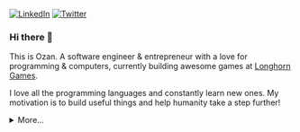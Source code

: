 
[![LinkedIn](https://img.shields.io/static/v1?label=LinkedIn&message=%20&color=0e76a8&logo=LinkedIn&style=flat-square&logoColor=white)](https://www.linkedin.com/in/ozankasikci)
[![Twitter](https://img.shields.io/static/v1?label=Twitter&message=%20&color=1DA1F2&logo=Twitter&style=flat-square&logoColor=white)](https://twitter.com/ozankasikci)

### Hi there 👋
This is Ozan. A software engineer & entrepreneur with a love for programming & computers, currently building awesome games at [Longhorn Games](https://longhorn.games).

 I love all the programming languages and constantly learn new ones. My motivation is to build useful things and help humanity take a step further!

<details>
  <summary>More...</summary>
 
<h3>Programming Languages</h3>

<img alt="Go" src="https://img.shields.io/badge/go-%2300ADD8.svg?&style=for-the-badge&logo=go&logoColor=white"/>&nbsp;
<img alt="Shell Script" src="https://img.shields.io/badge/shell_script-%23121011.svg?&style=for-the-badge&logo=gnu-bash&logoColor=white"/>&nbsp;
<img alt="Rust" src="https://img.shields.io/badge/rust-%23000000.svg?&style=for-the-badge&logo=rust&logoColor=white"/>&nbsp;
<img alt="JavaScript" src="https://img.shields.io/badge/javascript-%23323330.svg?&style=for-the-badge&logo=javascript&logoColor=%23F7DF1E"/>&nbsp;
<img alt="NodeJS" src="https://img.shields.io/badge/node.js-%2343853D.svg?&style=for-the-badge&logo=node.js&logoColor=white"/>&nbsp;
<img alt="SQL" src="https://img.shields.io/badge/sql-%2300f.svg?&style=for-the-badge&logo=sql&logoColor=white"/>
<img alt="C++" src="https://img.shields.io/badge/c++-%2300599C.svg?&style=for-the-badge&logo=c%2B%2B&ogoColor=white"/>&nbsp;
<img alt="C#" src="https://img.shields.io/badge/c%23-%23239120.svg?&style=for-the-badge&logo=c-sharp&logoColor=white"/>&nbsp;
<img alt="Java" src="https://img.shields.io/badge/java-%23ED8B00.svg?&style=for-the-badge&logo=java&logoColor=white"/>&nbsp;
<img alt="PHP" src="https://img.shields.io/badge/php-%23777BB4.svg?&style=for-the-badge&logo=php&logoColor=white"/>&nbsp;
<img alt="Lua" src="https://img.shields.io/badge/lua-%232C2D72.svg?&style=for-the-badge&logo=lua&logoColor=white"/>&nbsp;
<img alt="Coffeescript" src="https://img.shields.io/badge/coffeescript-%232C2D72.svg?&style=for-the-badge&logo=coffeescript&logoColor=white"/>&nbsp;
<img alt="HTML" src="https://img.shields.io/badge/html-%232C2D72.svg?&style=for-the-badge&logo=html&logoColor=white"/>&nbsp;
<img alt="CSS" src="https://img.shields.io/badge/css-%232C2D72.svg?&style=for-the-badge&logo=css&logoColor=white"/>

<h3>CI/CD</h3>
<img alt="TravisCI" src="https://img.shields.io/badge/travisci-%232B2F33.svg?&style=for-the-badge&logo=travis&logoColor=white"/>&nbsp;
<img alt="CircleCI" src="https://img.shields.io/badge/CIRCLECI-%23161616.svg?&style=for-the-badge&logo=circleci&logoColor=white"/>&nbsp;
<img alt="GitHub Actions" src="https://img.shields.io/badge/githubactions-%232671E5.svg?&style=for-the-badge&logo=githubactions&logoColor=white"/>&nbsp;
<img alt="GitLab CI" src="https://img.shields.io/badge/GitLabCI-%23181717.svg?&style=for-the-badge&logo=gitlab&logoColor=white"/>&nbsp;
<img alt="Jenkins" src="https://img.shields.io/badge/Jenkins-%23181717.svg?&style=for-the-badge&logo=jenkinsb&logoColor=black"/>&nbsp;

<h3>DevOps Tools & Libraries</h3>
<img alt="Docker" src="https://img.shields.io/badge/docker-%230db7ed.svg?&style=for-the-badge&logo=docker&logoColor=white"/>&nbsp;
<img alt="Kubernetes" src="https://img.shields.io/badge/kubernetes-%23326ce5.svg?&style=for-the-badge&logo=kubernetes&logoColor=white"/>&nbsp;
<img alt="Helm" src="https://img.shields.io/badge/helm-%23326ce5.svg?&style=for-the-badge&logo=helm&logoColor=white"/>&nbsp;
<img alt="Vagrant" src="https://img.shields.io/badge/vagrant-%231563FF.svg?&style=for-the-badge&logo=vagrant&logoColor=white"/>&nbsp;
<img alt="Ansible" src="https://img.shields.io/badge/ansible-%231A1918.svg?&style=for-the-badge&logo=ansible&logoColor=white"/>&nbsp;
<img alt="Terraform" src="https://img.shields.io/badge/terraform-%235835CC.svg?&style=for-the-badge&logo=terraform&logoColor=white"/>&nbsp;
<img alt="nginx" src="https://img.shields.io/badge/nginx-%23239120.svg?&style=for-the-badge&logo=nginx&logoColor=white"/>&nbsp;
<img alt="Git" src="https://img.shields.io/badge/git-%23F05033.svg?&style=for-the-badge&logo=git&logoColor=white"/>

<h3>Databases & Queues</h3>
<img alt="Postgres" src ="https://img.shields.io/badge/postgres-%23316192.svg?&style=for-the-badge&logo=postgresql&logoColor=white"/>&nbsp;
<img alt="MySQL" src="https://img.shields.io/badge/mysql-%2300f.svg?&style=for-the-badge&logo=mysql&logoColor=white"/>&nbsp;
<img alt="Redis" src="https://img.shields.io/badge/redis-%23DD0031.svg?&style=for-the-badge&logo=redis&logoColor=white"/>&nbsp;
<img alt="ElasticSearch" src="https://img.shields.io/badge/-ElasticSearch-005571?style=for-the-badge&logo=elasticsearch"/>&nbsp;
<img alt="RabbitMQ" src="https://img.shields.io/badge/rabbitmq-%2300f.svg?&style=for-the-badge&logo=redis&rabbitmq=white"/>&nbsp;

<h3>BackEnd Tools & Libraries</h3>
<img alt="GraphQL" src="https://img.shields.io/badge/-GraphQL-E10098?style=for-the-badge&logo=graphql"/>&nbsp;
<img alt="gRPC" src="https://img.shields.io/badge/-grpc-005571?style=for-the-badge&logo=grpc"/>&nbsp;
<img alt="Express.js" src="https://img.shields.io/badge/express.js-%23404d59.svg?&style=for-the-badge"/>&nbsp;

<h3>FrontEnd Tools & Libraries</h3>
<img alt="React" src="https://img.shields.io/badge/react-%2320232a.svg?&style=for-the-badge&logo=react&logoColor=%2361DAFB"/>&nbsp;
<img alt="Redux" src="https://img.shields.io/badge/redux-%23593d88.svg?&style=for-the-badge&logo=redux&logoColor=white"/>&nbsp;
<img alt="jQuery" src="https://img.shields.io/badge/jquery-%230769AD.svg?&style=for-the-badge&logo=jquery&logoColor=white"/>&nbsp;
<img alt="Webpack" src="https://img.shields.io/badge/webpack-%238DD6F9.svg?&style=for-the-badge&logo=webpack&logoColor=black" />&nbsp;
<img alt="Gulp" src="https://img.shields.io/badge/gulp-%238DD6F9.svg?&style=for-the-badge&logo=gulp&logoColor=black" />&nbsp;
<img alt="Apollo-GraphQL" src="https://img.shields.io/badge/-ApolloGraphQL-311C87?style=for-the-badge&logo=apollo-graphql"/>&nbsp;


</br></br><h3>My Open Source Projects</h3>

| Project  | Stars  | Forks | Issues | Pull Requests |
|---------|-------|-------|--------|---------------|
| Rust Music Theory | ![GitHub stars](https://img.shields.io/github/stars/ozankasikci/rust-music-theory?style=for-the-badge) | ![GitHub Forks](https://img.shields.io/github/forks/ozankasikci/rust-music-theory?style=for-the-badge) | ![GitHub Issues](https://img.shields.io/github/issues/ozankasikci/rust-music-theory?style=for-the-badge) | ![GitHub PRs](https://img.shields.io/github/issues-pr/ozankasikci/rust-music-theory?style=for-the-badge) |
| Vim Man! | ![GitHub stars](https://img.shields.io/github/stars/ozankasikci/vim-man?style=for-the-badge) | ![GitHub Forks](https://img.shields.io/github/forks/ozankasikci/vim-man?style=for-the-badge) | ![GitHub Issues](https://img.shields.io/github/issues/ozankasikci/vim-man?style=for-the-badge) | ![GitHub PRs](https://img.shields.io/github/issues-pr/ozankasikci/vim-man?style=for-the-badge) |
| Dockerfile Generator | ![GitHub stars](https://img.shields.io/github/stars/ozankasikci/dockerfile-generator?style=for-the-badge) | ![GitHub Forks](https://img.shields.io/github/forks/ozankasikci/dockerfile-generator?style=for-the-badge) | ![GitHub Issues](https://img.shields.io/github/issues/ozankasikci/dockerfile-generator?style=for-the-badge) | ![GitHub PRs](https://img.shields.io/github/issues-pr/ozankasikci/dockerfile-generator?style=for-the-badge) |
| Go Image Merge | ![GitHub stars](https://img.shields.io/github/stars/ozankasikci/go-image-merge?style=for-the-badge) | ![GitHub Forks](https://img.shields.io/github/forks/ozankasikci/go-image-merge?style=for-the-badge) | ![GitHub Issues](https://img.shields.io/github/issues/ozankasikci/go-image-merge?style=for-the-badge) | ![GitHub PRs](https://img.shields.io/github/issues-pr/ozankasikci/go-image-merge?style=for-the-badge) |
| Phaser Coffeescript Gulp | ![GitHub stars](https://img.shields.io/github/stars/ozankasikci/generator-phaser-coffeescript-gulp?style=for-the-badge) | ![GitHub Forks](https://img.shields.io/github/forks/ozankasikci/generator-phaser-coffeescript-gulp?style=for-the-badge) | ![GitHub Issues](https://img.shields.io/github/issues/ozankasikci/generator-phaser-coffeescript-gulp?style=for-the-badge) | ![GitHub PRs](https://img.shields.io/github/issues-pr/ozankasikci/generator-phaser-coffeescript-gulp?style=for-the-badge) |
| Unity Cheat Sheet | ![GitHub stars](https://img.shields.io/github/stars/ozankasikci/unity-cheat-sheet?style=for-the-badge) | ![GitHub Forks](https://img.shields.io/github/forks/ozankasikci/unity-cheat-sheet?style=for-the-badge) | ![GitHub Issues](https://img.shields.io/github/issues/ozankasikci/unity-cheat-sheet?style=for-the-badge) | ![GitHub PRs](https://img.shields.io/github/issues-pr/ozankasikci/unity-cheat-sheet?style=for-the-badge) |
</details>

<!--
**ozankasikci/ozankasikci** is a ✨ _special_ ✨ repository because its `README.md` (this file) appears on your GitHub profile.

Here are some ideas to get you started:

- 🔭 I’m currently working on ...
- 🌱 I’m currently learning ...
- 👯 I’m looking to collaborate on ...
- 🤔 I’m looking for help with ...
- 💬 Ask me about ...
- 📫 How to reach me: ...
- 😄 Pronouns: ...
- ⚡ Fun fact: ...
-->
